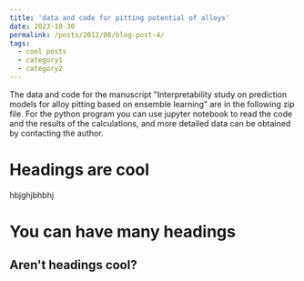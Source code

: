 ```yaml
---
title: 'data and code for pitting potential of alloys'
date: 2023-10-30
permalink: /posts/2012/08/blog-post-4/
tags:
  - cool posts
  - category1
  - category2
---
```


The data and code for the manuscript "Interpretability study on prediction models for alloy pitting based on ensemble learning" are in the following zip file. For the python program you can use jupyter notebook to read the code and the results of the calculations, and more detailed data can be obtained by contacting the author.

Headings are cool
=====
hbjghjbhbhj

You can have many headings
======

Aren't headings cool?
------
